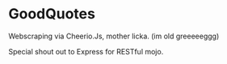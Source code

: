 # GoodQuotes

Webscraping via Cheerio.Js, mother licka.      (im old greeeeeggg)

Special shout out to Express for RESTful mojo.